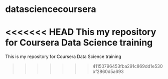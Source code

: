 # datasciencecoursera
<<<<<<< HEAD
This my repository for Coursera Data Science training
=======
This is my repository for Coursera Data Science training
>>>>>>> 41150796453fba291c869dd1e530bf2860d5a693
